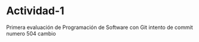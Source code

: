# Actividad-1
Primera evaluación de Programación de Software con Git
intento de commit numero 504
cambio
